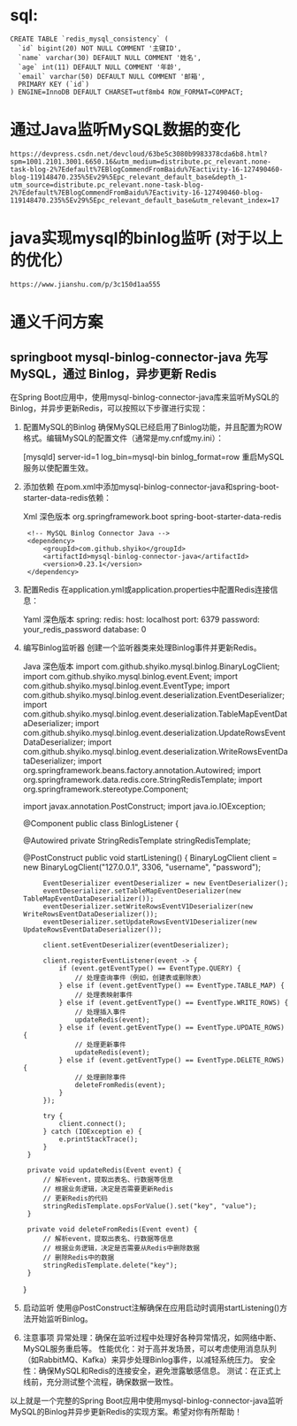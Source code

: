 # sql:
    CREATE TABLE `redis_mysql_consistency` (
      `id` bigint(20) NOT NULL COMMENT '主键ID',
      `name` varchar(30) DEFAULT NULL COMMENT '姓名',
      `age` int(11) DEFAULT NULL COMMENT '年龄',
      `email` varchar(50) DEFAULT NULL COMMENT '邮箱',
      PRIMARY KEY (`id`)
    ) ENGINE=InnoDB DEFAULT CHARSET=utf8mb4 ROW_FORMAT=COMPACT;
    
# 通过Java监听MySQL数据的变化
    https://devpress.csdn.net/devcloud/63be5c3080b9983378cda6b8.html?spm=1001.2101.3001.6650.16&utm_medium=distribute.pc_relevant.none-task-blog-2%7Edefault%7EBlogCommendFromBaidu%7Eactivity-16-127490460-blog-119148470.235%5Ev29%5Epc_relevant_default_base&depth_1-utm_source=distribute.pc_relevant.none-task-blog-2%7Edefault%7EBlogCommendFromBaidu%7Eactivity-16-127490460-blog-119148470.235%5Ev29%5Epc_relevant_default_base&utm_relevant_index=17
    
# java实现mysql的binlog监听 (对于以上的优化）
    https://www.jianshu.com/p/3c150d1aa555
    
# 通义千问方案
## springboot mysql-binlog-connector-java 先写 MySQL，通过 Binlog，异步更新 Redis

在Spring Boot应用中，使用mysql-binlog-connector-java库来监听MySQL的Binlog，并异步更新Redis，可以按照以下步骤进行实现：
1. 配置MySQL的Binlog
       确保MySQL已经启用了Binlog功能，并且配置为ROW格式。编辑MySQL的配置文件（通常是my.cnf或my.ini）：

    [mysqld]
    server-id=1
    log_bin=mysql-bin
    binlog_format=row
    重启MySQL服务以使配置生效。

2. 添加依赖
      在pom.xml中添加mysql-binlog-connector-java和spring-boot-starter-data-redis依赖：

    Xml
    深色版本
    <dependencies>
        <!-- Spring Boot Starter Data Redis -->
        <dependency>
        <groupId>org.springframework.boot</groupId>
        <artifactId>spring-boot-starter-data-redis</artifactId>
        </dependency>
    
        <!-- MySQL Binlog Connector Java -->
        <dependency>
            <groupId>com.github.shyiko</groupId>
            <artifactId>mysql-binlog-connector-java</artifactId>
            <version>0.23.1</version>
        </dependency>
    </dependencies>

3. 配置Redis
    在application.yml或application.properties中配置Redis连接信息：

    Yaml
    深色版本
    spring:
    redis:
    host: localhost
    port: 6379
    password: your_redis_password
    database: 0

4. 编写Binlog监听器
     创建一个监听器类来处理Binlog事件并更新Redis。

    Java
    深色版本
    import com.github.shyiko.mysql.binlog.BinaryLogClient;
    import com.github.shyiko.mysql.binlog.event.Event;
    import com.github.shyiko.mysql.binlog.event.EventType;
    import com.github.shyiko.mysql.binlog.event.deserialization.EventDeserializer;
    import com.github.shyiko.mysql.binlog.event.deserialization.TableMapEventDataDeserializer;
    import com.github.shyiko.mysql.binlog.event.deserialization.UpdateRowsEventDataDeserializer;
    import com.github.shyiko.mysql.binlog.event.deserialization.WriteRowsEventDataDeserializer;
    import org.springframework.beans.factory.annotation.Autowired;
    import org.springframework.data.redis.core.StringRedisTemplate;
    import org.springframework.stereotype.Component;
    
    import javax.annotation.PostConstruct;
    import java.io.IOException;
    
    @Component
    public class BinlogListener {

    @Autowired
    private StringRedisTemplate stringRedisTemplate;

    @PostConstruct
    public void startListening() {
            BinaryLogClient client = new BinaryLogClient("127.0.0.1", 3306, "username", "password");
    
            EventDeserializer eventDeserializer = new EventDeserializer();
            eventDeserializer.setTableMapEventDeserializer(new TableMapEventDataDeserializer());
            eventDeserializer.setWriteRowsEventV1Deserializer(new WriteRowsEventDataDeserializer());
            eventDeserializer.setUpdateRowsEventV1Deserializer(new UpdateRowsEventDataDeserializer());
    
            client.setEventDeserializer(eventDeserializer);
    
            client.registerEventListener(event -> {
                if (event.getEventType() == EventType.QUERY) {
                    // 处理查询事件（例如，创建表或删除表）
                } else if (event.getEventType() == EventType.TABLE_MAP) {
                    // 处理表映射事件
                } else if (event.getEventType() == EventType.WRITE_ROWS) {
                    // 处理插入事件
                    updateRedis(event);
                } else if (event.getEventType() == EventType.UPDATE_ROWS) {
                    // 处理更新事件
                    updateRedis(event);
                } else if (event.getEventType() == EventType.DELETE_ROWS) {
                    // 处理删除事件
                    deleteFromRedis(event);
                }
            });
    
            try {
                client.connect();
            } catch (IOException e) {
                e.printStackTrace();
            }
        }
    
        private void updateRedis(Event event) {
            // 解析event，提取出表名、行数据等信息
            // 根据业务逻辑，决定是否需要更新Redis
            // 更新Redis的代码
            stringRedisTemplate.opsForValue().set("key", "value");
        }
    
        private void deleteFromRedis(Event event) {
            // 解析event，提取出表名、行数据等信息
            // 根据业务逻辑，决定是否需要从Redis中删除数据
            // 删除Redis中的数据
            stringRedisTemplate.delete("key");
        }
    }

5. 启动监听
  使用@PostConstruct注解确保在应用启动时调用startListening()方法开始监听Binlog。

6. 注意事项
   异常处理：确保在监听过程中处理好各种异常情况，如网络中断、MySQL服务重启等。
   性能优化：对于高并发场景，可以考虑使用消息队列（如RabbitMQ、Kafka）来异步处理Binlog事件，以减轻系统压力。
   安全性：确保MySQL和Redis的连接安全，避免泄露敏感信息。
   测试：在正式上线前，充分测试整个流程，确保数据一致性。

以上就是一个完整的Spring Boot应用中使用mysql-binlog-connector-java监听MySQL的Binlog并异步更新Redis的实现方案。希望对你有所帮助！